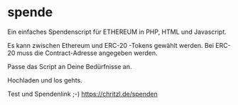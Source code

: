 # spende
Ein einfaches Spendenscript für ETHEREUM in PHP, HTML und Javascript.

Es kann zwischen Ethereum und ERC-20 -Tokens gewählt werden.
Bei ERC-20 muss die Contract-Adresse angegeben werden.

Passe das Script an Deine Bedürfnisse an.

Hochladen und los gehts.

Test und Spendenlink ;-)
  https://chritzl.de/spenden


